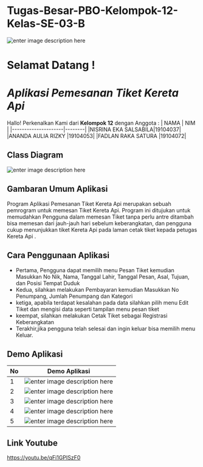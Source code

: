 # Tugas-Besar-PBO-Kelompok-12-Kelas-SE-03-B
![enter image description here](https://pmb.ittelkom-pwt.ac.id/wp-content/uploads/sites/2/2019/10/logo-ittp.png)
# Selamat Datang !
# *Aplikasi Pemesanan Tiket Kereta Api*
Hallo! Perkenalkan Kami dari **Kelompok 12**  dengan Anggota :
|        NAMA         |   NIM  |
|---------------------|--------|
|NISRINA EKA SALSABILA|19104037|
|ANANDA AULIA RIZKY   |19104053|
|FADLAN RAKA SATURA   |19104072|

## Class Diagram
![enter image description here](https://iili.io/fuuknS.png)

## Gambaran Umum Aplikasi
Program Aplikasi Pemesanan Tiket Kereta Api merupakan sebuah pemrogram untuk memesan Tiket Kereta Api. Program ini ditujukan untuk memudahkan Pengguna dalam memesan Tiket tanpa perlu antre ditambah bisa memesan dari jauh-jauh hari sebelum keberangkatan, dan pengguna cukup menunjukkan tiket Kereta Api pada laman cetak tiket  kepada petugas Kereta Api .

## Cara Penggunaan Aplikasi
- Pertama, Pengguna dapat memilih menu Pesan Tiket kemudian Masukkan No Nik, Nama, Tanggal Lahir, Tanggal Pesan, Asal, Tujuan, dan Posisi Tempat Duduk
- Kedua, silahkan melakukan Pembayaran kemudian Masukkan No Penumpang, Jumlah Penumpang dan Kategori
- ketiga, apabila terdapat kesalahan pada data silahkan pilih menu Edit Tiket dan mengisi data seperti tampilan menu pesan tiket
- keempat, silahkan melakukan Cetak Tiket sebagai Registrasi Keberangkatan
- Terakhir,jika pengguna telah selesai dan ingin keluar bisa memilih menu Keluar.

## Demo Aplikasi
| No |   Demo Aplikasi  |
|----|------------------|
|  1 |![enter image description here](https://iili.io/fuEUy7.png)|
|  2 |![enter image description here](https://iili.io/fuE4je.png)|
|  3 |![enter image description here](https://iili.io/fuE6Zu.png)|
|  4 |![enter image description here](https://iili.io/fuEiCb.png)|
|  5 |![enter image description here](https://iili.io/fuEsGj.png)|

## Link Youtube
https://youtu.be/qFi1GPISzF0
